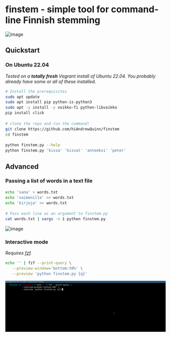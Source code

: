 # finstem - simple tool for command-line Finnish stemming

![image](https://user-images.githubusercontent.com/53230903/230723549-8f49bc01-6e96-4047-8343-0facb7fedf4f.png)


## Quickstart

### On Ubuntu 22.04

_Tested on a **totally fresh** Vagrant install of Ubuntu 22.04. You probably already have some or all of these installed._

```bash
# Install the prerequisites
sudo apt update
sudo apt install pip python-is-python3
sudo apt -y install -y voikko-fi python-libvoikko
pip install click

# clone the repo and run the command!
git clone https://github.com/hiAndrewQuinn/finstem
cd finstem

python finstem.py --help
python finstem.py 'kissa' 'kissat' 'anteeksi' 'peter'
```

## Advanced

### Passing a list of words in a text file

```bash
echo 'sana' > words.txt
echo 'vaimonille' >> words.txt
echo 'kirjoja' >> words.txt

# Pass each line as an argument to finstem.py
cat words.txt | xargs -n 1 python finstem.py
```

![image](https://user-images.githubusercontent.com/53230903/230723659-e016d3be-77ed-4a2b-9ce0-a3fb16ef10a0.png)

### Interactive mode

_Requires [fzf](https://github.com/junegunn/fzf)._

```bash
echo '' | fzf --print-query \
   --preview-window='bottom:50%' \
   --preview 'python finstem.py {q}'
```

![](preview-mode.gif)
